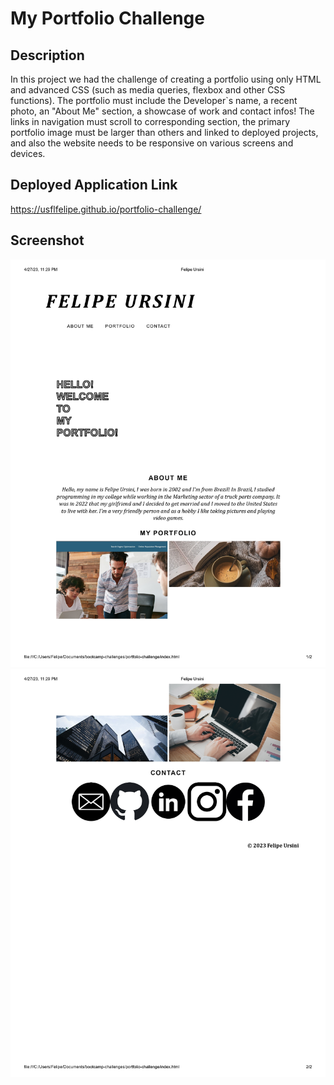 # My Portfolio Challenge

## Description

In this project we had the challenge of creating a portfolio using only HTML and advanced CSS (such as media queries, flexbox and other CSS functions).
The portfolio must include the Developer`s name, a recent photo, an "About Me" section, a showcase of work and contact infos! The links in navigation must scroll to corresponding section, the primary portfolio image must be larger than others and linked to deployed projects, and also the website needs to be responsive on various screens and devices.

## Deployed Application Link

https://usflfelipe.github.io/portfolio-challenge/

## Screenshot

![screenshot 1](./assets/images/screenshot-1.jpg)
![screenshot 2](./assets/images/screenshot-2.jpg)
